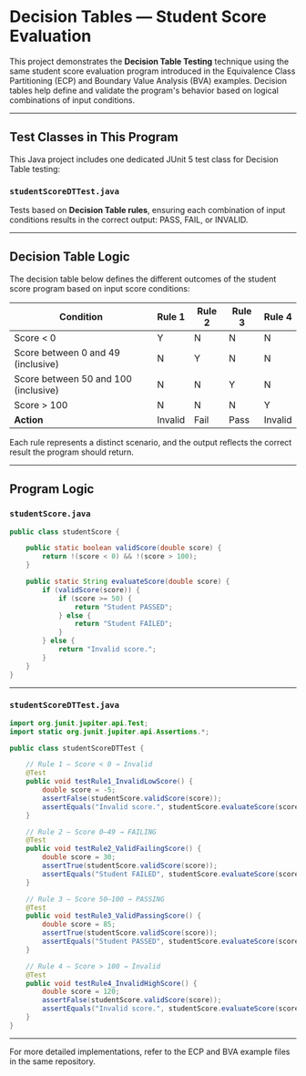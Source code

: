 # Decision Tables — Student Score Evaluation

This project demonstrates the **Decision Table Testing** technique using the same student score evaluation program introduced in the Equivalence Class Partitioning (ECP) and Boundary Value Analysis (BVA) examples. Decision tables help define and validate the program's behavior based on logical combinations of input conditions.

---

## Test Classes in This Program

This Java project includes one dedicated JUnit 5 test class for Decision Table testing:

### `studentScoreDTTest.java`
Tests based on **Decision Table rules**, ensuring each combination of input conditions results in the correct output: PASS, FAIL, or INVALID.

---

## Decision Table Logic

The decision table below defines the different outcomes of the student score program based on input score conditions:

| Condition                            | Rule 1 | Rule 2 | Rule 3 | Rule 4 |
|-------------------------------------|--------|--------|--------|--------|
| Score < 0                           |   Y    |   N    |   N    |   N    |
| Score between 0 and 49 (inclusive)  |   N    |   Y    |   N    |   N    |
| Score between 50 and 100 (inclusive)|   N    |   N    |   Y    |   N    |
| Score > 100                         |   N    |   N    |   N    |   Y    |
| **Action**                          | Invalid | Fail   | Pass   | Invalid |

Each rule represents a distinct scenario, and the output reflects the correct result the program should return.

---

## Program Logic

### `studentScore.java`
```java
public class studentScore {

    public static boolean validScore(double score) {
        return !(score < 0) && !(score > 100);
    }

    public static String evaluateScore(double score) {
        if (validScore(score)) {
            if (score >= 50) {
                return "Student PASSED";
            } else {
                return "Student FAILED";
            }
        } else {
            return "Invalid score.";
        }
    }
}
```

---

### `studentScoreDTTest.java`
```java
import org.junit.jupiter.api.Test;
import static org.junit.jupiter.api.Assertions.*;

public class studentScoreDTTest {

    // Rule 1 – Score < 0 → Invalid
    @Test
    public void testRule1_InvalidLowScore() {
        double score = -5;
        assertFalse(studentScore.validScore(score));
        assertEquals("Invalid score.", studentScore.evaluateScore(score));
    }

    // Rule 2 – Score 0–49 → FAILING
    @Test
    public void testRule2_ValidFailingScore() {
        double score = 30;
        assertTrue(studentScore.validScore(score));
        assertEquals("Student FAILED", studentScore.evaluateScore(score));
    }

    // Rule 3 – Score 50–100 → PASSING
    @Test
    public void testRule3_ValidPassingScore() {
        double score = 85;
        assertTrue(studentScore.validScore(score));
        assertEquals("Student PASSED", studentScore.evaluateScore(score));
    }

    // Rule 4 – Score > 100 → Invalid
    @Test
    public void testRule4_InvalidHighScore() {
        double score = 120;
        assertFalse(studentScore.validScore(score));
        assertEquals("Invalid score.", studentScore.evaluateScore(score));
    }
}
```

---

For more detailed implementations, refer to the ECP and BVA example files in the same repository.

